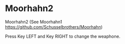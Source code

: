 # Moorhahn2
Moorhahn2 (See Moorhahn1 https://github.com/Schusselbrothers/Moorhahn)

Press Key LEFT and Key RIGHT to change the weaphone.
